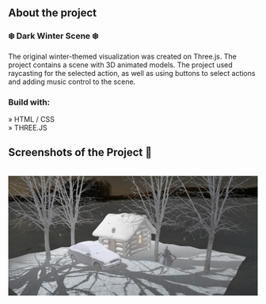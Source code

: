 <h2>About the project</h2>
<h3>❄️ Dark Winter Scene ❄️</h3>
<p>The original winter-themed visualization was created on Three.js. The project contains a scene with 3D animated models. The project used raycasting for the selected action, as well as using buttons to select actions and adding music control to the scene. </p>

<h3>Build with:</h3>

» HTML / CSS <br>
» THREE.JS

<h2>Screenshots of the Project 📸</h2>
<br>

<div align='center'>
<img src='screen3.jpg'/>


</div>
